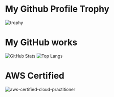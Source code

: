 # My Github Profile Trophy

![trophy](https://github-profile-trophy.vercel.app/?username=tsim-ohtsuru)

# My GitHub works

![GitHub Stats](https://github-readme-stats.vercel.app/api?username=tsim-ohtsuru&count_private=true&show_icons=true&theme=buefy)
![Top Langs](https://github-readme-stats.vercel.app/api/top-langs/?username=tsim-ohtsuru&theme=buefy)

# AWS Certified

![aws-certified-cloud-practitioner](https://user-images.githubusercontent.com/29392883/212599613-33268435-3a82-4c5a-9468-56e0a46a899e.png)
